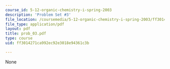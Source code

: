 ```yaml
---
course_id: 5-12-organic-chemistry-i-spring-2003
description: 'Problem Set #3'
file_location: /coursemedia/5-12-organic-chemistry-i-spring-2003/ff3014271ca992ec92e3018e94361c3b_prob_03.pdf
file_type: application/pdf
layout: pdf
title: prob_03.pdf
type: course
uid: ff3014271ca992ec92e3018e94361c3b

---
```

None